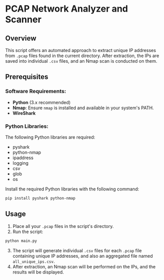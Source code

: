 # PCAP Network Analyzer and Scanner

## Overview
This script offers an automated approach to extract unique IP addresses from `.pcap` files found in the current directory. After extraction, the IPs are saved into individual `.csv` files, and an Nmap scan is conducted on them.

## Prerequisites

### Software Requirements:
- **Python** (3.x recommended)
- **Nmap**: Ensure `nmap` is installed and available in your system's PATH.
- **WireShark**

### Python Libraries:
The following Python libraries are required:
- pyshark
- python-nmap
- ipaddress
- logging
- csv
- glob
- os

Install the required Python libraries with the following command:
```bash
pip install pyshark python-nmap
```

## Usage

1. Place all your `.pcap` files in the script's directory.
2. Run the script:
```bash
python main.py
```
3. The script will generate individual `.csv` files for each `.pcap` file containing unique IP addresses, and also an aggregated file named `all_unique_ips.csv`.
4. After extraction, an Nmap scan will be performed on the IPs, and the results will be displayed.

